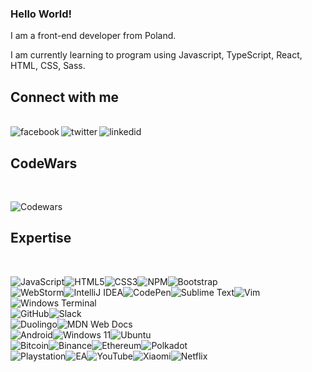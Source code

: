 ### Hello World!
I am a front-end developer from Poland.

I am currently learning to program using Javascript, TypeScript, React, HTML, CSS, Sass.

## Connect with me

<br>[<img align="left" alt="facebook" src="https://img.shields.io/badge/facebook-%231877F2.svg?&style=for-the-badge&logo=facebook&logoColor=white" />](https://www.facebook.com/maciek.mogilewski/)[<img align="left" alt="twitter" src="https://img.shields.io/badge/twitter-%231DA1F2.svg?&style=for-the-badge&logo=twitter&logoColor=white" />](https://twitter.com/ziombeks)[<img align="left" alt="linkedid" src="https://img.shields.io/badge/linkedin-%231DA1F2.svg?&style=for-the-badge&logo=linkedin&logoColor=white" />](https://www.linkedin.com/in/maciej-mogilewski-a6b35a25b/)<br>

## CodeWars
<br>

![Codewars](https://github.r2v.ch/codewars?user=MaciejMogilewski&name=true&top_languages=true&theme=gradient)
## Expertise
<br>

![JavaScript](https://img.shields.io/badge/javascript-%23323330.svg?style=for-the-badge&logo=javascript&logoColor=%23F7DF1E)![HTML5](https://img.shields.io/badge/html5-%23E34F26.svg?style=for-the-badge&logo=html5&logoColor=white)![CSS3](https://img.shields.io/badge/css3-%231572B6.svg?style=for-the-badge&logo=css3&logoColor=white)![NPM](https://img.shields.io/badge/NPM-%23000000.svg?style=for-the-badge&logo=npm&logoColor=white)![Bootstrap](https://img.shields.io/badge/bootstrap-%23563D7C.svg?style=for-the-badge&logo=bootstrap&logoColor=white)
<br>
![WebStorm](https://img.shields.io/badge/webstorm-143?style=for-the-badge&logo=webstorm&logoColor=white&color=black)![IntelliJ IDEA](https://img.shields.io/badge/IntelliJIDEA-000000.svg?style=for-the-badge&logo=intellij-idea&logoColor=white)![CodePen](https://img.shields.io/badge/CodePen-white?style=for-the-badge&logo=codepen&logoColor=black)![Sublime Text](https://img.shields.io/badge/sublime_text-%23575757.svg?style=for-the-badge&logo=sublime-text&logoColor=important)![Vim](https://img.shields.io/badge/VIM-%2311AB00.svg?style=for-the-badge&logo=vim&logoColor=white)![Windows Terminal](https://img.shields.io/badge/Windows%20Terminal-%234D4D4D.svg?style=for-the-badge&logo=windows-terminal&logoColor=white)
<br>
![GitHub](https://img.shields.io/badge/github-%23121011.svg?style=for-the-badge&logo=github&logoColor=white)![Slack](https://img.shields.io/badge/Slack-4A154B?style=for-the-badge&logo=slack&logoColor=white)
<br>
![Duolingo](https://img.shields.io/badge/Duolingo-%234DC730.svg?style=for-the-badge&logo=Duolingo&logoColor=white)![MDN Web Docs](https://img.shields.io/badge/MDN_Web_Docs-black?style=for-the-badge&logo=mdnwebdocs&logoColor=white)
<br>
![Android](https://img.shields.io/badge/Android-3DDC84?style=for-the-badge&logo=android&logoColor=white)![Windows 11](https://img.shields.io/badge/Windows%2011-%230079d5.svg?style=for-the-badge&logo=Windows%2011&logoColor=white)![Ubuntu](https://img.shields.io/badge/Ubuntu-E95420?style=for-the-badge&logo=ubuntu&logoColor=white)
<br>
![Bitcoin](https://img.shields.io/badge/Bitcoin-000?style=for-the-badge&logo=bitcoin&logoColor=white)![Binance](https://img.shields.io/badge/Binance-FCD535?style=for-the-badge&logo=binance&logoColor=white)![Ethereum](https://img.shields.io/badge/Ethereum-3C3C3D?style=for-the-badge&logo=Ethereum&logoColor=white)![Polkadot](https://img.shields.io/badge/polkadot-E6007A?style=for-the-badge&logo=polkadot&logoColor=white)
<br>
![Playstation](https://img.shields.io/badge/Playstation-003791?style=for-the-badge&logo=playstation&logoColor=white)![EA](https://img.shields.io/badge/ea-%23000000.svg?style=for-the-badge&logo=ea&logoColor=white)![YouTube](https://img.shields.io/badge/YouTube-%23FF0000.svg?style=for-the-badge&logo=YouTube&logoColor=white)![Xiaomi](https://img.shields.io/badge/Xiaomi-%23FF6900.svg?style=for-the-badge&logo=xiaomi&logoColor=white)![Netflix](https://img.shields.io/badge/Netflix-E50914?style=for-the-badge&logo=netflix&logoColor=white)
